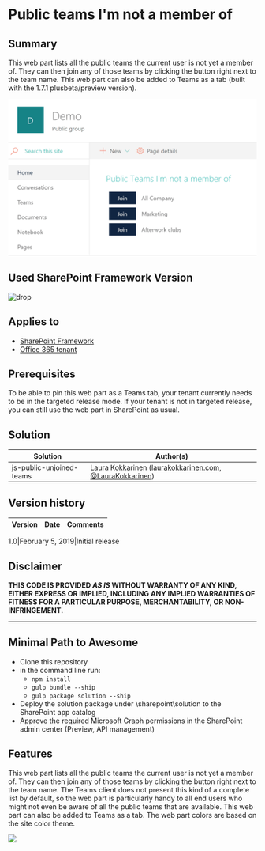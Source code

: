 # Public teams I'm not a member of

## Summary
This web part lists all the public teams the current user is not yet a member of. They can then join any of those teams by clicking the button right next to the team name. This web part can also be added to Teams as a tab (built with the 1.7.1 plusbeta/preview version).

![picture of the web part in action](./assets/js-public-unjoined-teams.gif)

## Used SharePoint Framework Version 
![drop](https://img.shields.io/badge/version-1.7.1-green.svg)

## Applies to

* [SharePoint Framework](https:/dev.office.com/sharepoint)
* [Office 365 tenant](https://dev.office.com/sharepoint/docs/spfx/set-up-your-development-environment)

## Prerequisites

To be able to pin this web part as a Teams tab, your tenant currently needs to be in the targeted release mode. If your tenant is not in targeted release, you can still use the web part in SharePoint as usual.

## Solution

Solution|Author(s)
--------|---------
js-public-unjoined-teams | Laura Kokkarinen ([laurakokkarinen.com](https://laurakokkarinen.com), [@LauraKokkarinen](https://twitter.com/LauraKokkarinen))

## Version history

Version|Date|Comments
-------|----|--------

1.0|February 5, 2019|Initial release

## Disclaimer
**THIS CODE IS PROVIDED *AS IS* WITHOUT WARRANTY OF ANY KIND, EITHER EXPRESS OR IMPLIED, INCLUDING ANY IMPLIED WARRANTIES OF FITNESS FOR A PARTICULAR PURPOSE, MERCHANTABILITY, OR NON-INFRINGEMENT.**

---

## Minimal Path to Awesome

- Clone this repository
- in the command line run:
  - `npm install`
  - `gulp bundle --ship`
  - `gulp package solution --ship`
- Deploy the solution package under \sharepoint\solution to the SharePoint app catalog
- Approve the required Microsoft Graph permissions in the SharePoint admin center (Preview, API management)

## Features

This web part lists all the public teams the current user is not yet a member of. They can then join any of those teams by clicking the button right next to the team name. The Teams client does not present this kind of a complete list by default, so the web part is particularly handy to all end users who might not even be aware of all the public teams that are available. This web part can also be added to Teams as a tab. The web part colors are based on the site color theme.

<img src="https://telemetry.sharepointpnp.com/sp-dev-fx-webparts/samples/js-public-unjoined-teams" />
